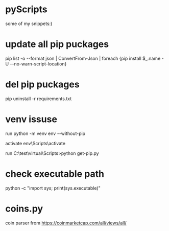# pyScripts
some of my snippets:)

# update all pip puckages
pip list -o --format json | ConvertFrom-Json | foreach {pip install $_.name -U --no-warn-script-location}

# del pip puckages
pip uninstall -r requirements.txt

# venv issuse
run      python -m venv env --without-pip

activate env\Scripts\activate

run      C:\test\virtual\Scripts>python get-pip.py

# check executable path
python -c "import sys; print(sys.executable)"

# coins.py
coin parser from https://coinmarketcap.com/all/views/all/
